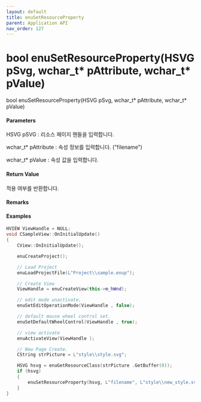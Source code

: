 ```yaml
---
layout: default
title: enuSetResourceProperty
parent: Application API
nav_order: 127
---
```

# bool enuSetResourceProperty\(HSVG pSvg, wchar\_t\* pAttribute, wchar\_t\* pValue\)

bool enuSetResourceProperty\(HSVG pSvg, wchar\_t\* pAttribute, wchar\_t\* pValue\)

#### Parameters

HSVG pSVG : 리소스 페이지 핸들을 입력합니다.

wchar\_t\* pAttribute : 속성 정보를 입력합니다. \("filename"\)

wchar\_t\* pValue : 속성 값을 입력합니다.

#### Return Value

적용 여부를 반환합니다.

#### Remarks

#### Examples

```cpp
HVIEW ViewHandle = NULL; 
void CSampleView::OnInitialUpdate() 
{ 
    CView::OnInitialUpdate(); 

    enuCreateProject(); 

    // Load Project
    enuLoadProjectFile(L"Project\\sample.enup"); 

    // Create View
    ViewHandle = enuCreateView(this->m_hWnd); 

    // edit mode unactivate.
    enuSetEditOperationMode(ViewHandle , false);

    // default mouse wheel control set.
    enuSetDefaultWheelControl(ViewHandle , true);

    // view activate
    enuActivateView(ViewHandle );

    // New Page Create. 
    CString strPicture = L"style\\style.svg"; 

    HSVG hsvg = enuGetResourceClass(strPicture .GetBuffer(0));
    if (hsvg)
    {
        enuSetResourceProperty(hsvg, L"filename", L"style\\new_style.svg");
    }
}
```





